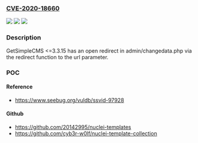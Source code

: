 ### [CVE-2020-18660](https://cve.mitre.org/cgi-bin/cvename.cgi?name=CVE-2020-18660)
![](https://img.shields.io/static/v1?label=Product&message=n%2Fa&color=blue)
![](https://img.shields.io/static/v1?label=Version&message=n%2Fa&color=blue)
![](https://img.shields.io/static/v1?label=Vulnerability&message=n%2Fa&color=brighgreen)

### Description

GetSimpleCMS <=3.3.15 has an open redirect in admin/changedata.php via the redirect function to the url parameter.

### POC

#### Reference
- https://www.seebug.org/vuldb/ssvid-97928

#### Github
- https://github.com/20142995/nuclei-templates
- https://github.com/cyb3r-w0lf/nuclei-template-collection

